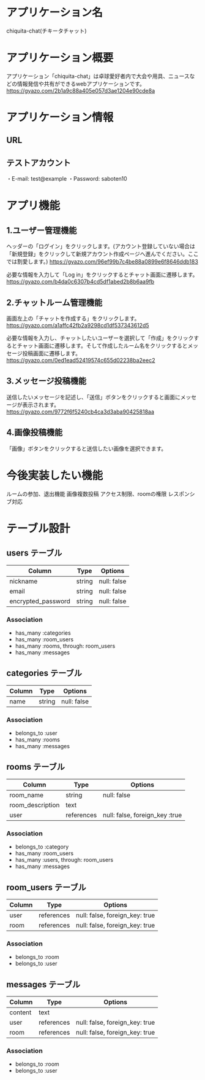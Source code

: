 # アプリケーション名
  chiquita-chat(チキータチャット)

# アプリケーション概要
 アプリケーション「chiquita-chat」は卓球愛好者内で大会や用具、ニュースなどの情報発信や共有ができるwebアプリケーションです。
 https://gyazo.com/2b1a9c88a405e057d3ae1204e90cde8a

# アプリケーション情報
## URL

## テストアカウント 
 ・E-mail: test@example
 ・Password: saboten10

# アプリ機能
 ## 1.ユーザー管理機能
  ヘッダーの「ログイン」をクリックします。(アカウント登録していない場合は「新規登録」をクリックして新規アカウント作成ページへ進んでください。ここでは割愛します。)
  https://gyazo.com/96ef99b7c4be88a0899e6f8646ddb183

  必要な情報を入力して「Log in」をクリックするとチャット画面に遷移します。
  https://gyazo.com/b4da0c6307b4cd5df1abed2b8b6aa9fb

## 2.チャットルーム管理機能
   画面左上の「チャットを作成する」をクリックします。
   https://gyazo.com/a1affc42fb2a9298cd1df537343612d5

   必要な情報を入力し、チャットしたいユーザーを選択して「作成」をクリックするとチャット画面に遷移します。そして作成したルーム名をクリックするとメッセージ投稿画面に遷移します。
   https://gyazo.com/0ed1ead52419574c655d02238ba2eec2

## 3.メッセージ投稿機能
   送信したいメッセージを記述し、「送信」ボタンをクリックすると画面にメッセージが表示されます。
   https://gyazo.com/9772f6f5240cb4ca3d3aba90425818aa

## 4.画像投稿機能
   「画像」ボタンをクリックすると送信したい画像を選択できます。

# 今後実装したい機能
 ルームの参加、退出機能
 画像複数投稿
 アクセス制限、roomの権限 
 レスポンシブ対応

 # テーブル設計

## users テーブル

| Column   | Type   | Options     |
| -------- | ------ | ----------- |
| nickname           | string | null: false |
| email              | string | null: false |
| encrypted_password | string | null: false |

### Association
- has_many :categories
- has_many :room_users
- has_many :rooms, through: room_users
- has_many :messages

## categories テーブル

| Column   | Type   | Options     |
| -------- | ------ | ----------- |
| name     | string | null: false |

### Association

- belongs_to :user
- has_many :rooms
- has_many :messages


## rooms テーブル

| Column | Type   | Options     |
| ------ | ------ | ----------- |
| room_name         | string | null: false |
| room_description  | text | 
| user              | references | null: false, foreign_key :true|

### Association
- belongs_to :category
- has_many :room_users
- has_many :users, through: room_users
- has_many :messages

## room_users テーブル

| Column | Type       | Options                        |
| ------ | ---------- | ------------------------------ |
| user   | references | null: false, foreign_key: true |
| room   | references | null: false, foreign_key: true |

### Association
- belongs_to :room
- belongs_to :user

## messages テーブル

| Column  | Type       | Options                        |
| ------- | ---------- | ------------------------------ |
| content | text       |                                |
| user    | references | null: false, foreign_key: true |
| room    | references | null: false, foreign_key: true |

### Association
- belongs_to :room
- belongs_to :user